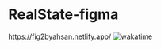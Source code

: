 # RealState-figma
 https://fig2byahsan.netlify.app/
[![wakatime](https://wakatime.com/badge/user/018d1e7e-54d8-4506-9efa-6df5b6760127/project/018d9796-63af-43b9-82c0-7fdc79e512db.svg)](https://wakatime.com/badge/user/018d1e7e-54d8-4506-9efa-6df5b6760127/project/018d9796-63af-43b9-82c0-7fdc79e512db)
